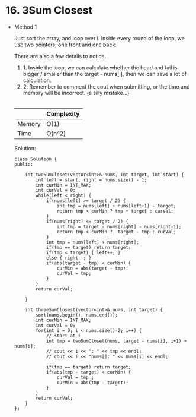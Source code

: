 # 16. 3Sum Closest
- Method 1

    Just sort the array, and loop over i. Inside every round of the loop, we use two pointers, one front and one back.

    There are also a few details to notice. 

    <ol>

    <li>
    1. Inside the loop, we can calculate whether the head and tail is bigger / smaller than the target - nums[i], then we can save a lot of calculation.
    </li>
    <li>
    2. Remember to comment the cout when submitting, or the time and memory will be incorrect. (a silly mistake...)
    </li>
    <br>
    </ol>

    

    | |   Complexity  |
    | ----------- | ----------- | 
    |  Memory     | O(1)  | 
    |      Time       |  O(n^2) | 

    Solution:

    ```
    class Solution {
    public:

        int twoSumCloset(vector<int>& nums, int target, int start) {
            int left = start, right = nums.size() - 1;
            int curMin = INT_MAX;
            int curVal = 0;
            while(left < right) {
                if(nums[left] >= target / 2) {
                    int tmp = nums[left] + nums[left+1] - target;
                    return tmp < curMin ? tmp + target : curVal;
                }
                if(nums[right] <= target / 2) {
                    int tmp = target - nums[right] - nums[right-1];
                    return tmp < curMin ?  target - tmp : curVal;
                } 
                int tmp = nums[left] + nums[right];
                if(tmp == target) return target;
                if(tmp < target) { left++; }
                else { right--; }
                if(abs(target - tmp) < curMin) {
                    curMin = abs(target - tmp);
                    curVal = tmp;
                }
            }
            return curVal;

        }

        int threeSumClosest(vector<int>& nums, int target) {
            sort(nums.begin(), nums.end());
            int curMin = INT_MAX;
            int curVal = 0;
            for(int i = 0; i < nums.size()-2; i++) {
                // start at i
                int tmp = twoSumCloset(nums, target - nums[i], i+1) + nums[i];
                // cout << i << ": " << tmp << endl;
                // cout << i << "nums[]: " << nums[i] << endl;

                if(tmp == target) return target;
                if(abs(tmp - target) < curMin) {
                    curVal = tmp ;
                    curMin = abs(tmp - target);
                }
            }
            return curVal;
        }
    };
    ```
